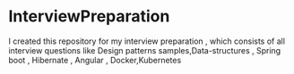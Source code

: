 # InterviewPreparation
I created this repository for my interview preparation , which consists of all interview questions like Design patterns samples,Data-structures , Spring boot , Hibernate , Angular , Docker,Kubernetes
